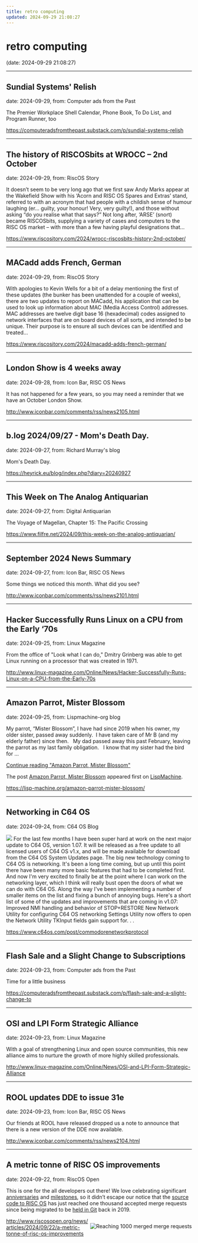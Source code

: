 ```yaml
---
title: retro computing
updated: 2024-09-29 21:08:27
---
```


# retro computing

(date: 2024-09-29 21:08:27)

---

## Sundial Systems' Relish

date: 2024-09-29, from: Computer ads from the Past

The Premier Workplace Shell Calendar, Phone Book, To Do List, and Program Runner, too 

<https://computeradsfromthepast.substack.com/p/sundial-systems-relish>

---

## The history of RISCOSbits at WROCC – 2nd October

date: 2024-09-29, from: RiscOS Story

It doesn&#8217;t seem to be very long ago that we first saw Andy Marks appear at the Wakefield Show with his &#8216;Acorn and RISC OS Spares and Extras&#8217; stand, referred to with an acronym that had people with a childish sense of humour laughing (er&#8230; guilty, your honour! Very, very guilty!), and those without asking &#8220;do you realise what that says?&#8221; Not long after, &#8216;ARSE&#8217; (snort) became RISCOSbits, supplying a variety of cases and computers to the RISC OS market &#8211; with more than a few having playful designations that&#8230; 

<https://www.riscository.com/2024/wrocc-riscosbits-history-2nd-october/>

---

## MACadd adds French, German

date: 2024-09-29, from: RiscOS Story

With apologies to Kevin Wells for a bit of a delay mentioning the first of these updates (the bunker has been unattended for a couple of weeks), there are two updates to report on MACadd, his application that can be used to look up information about MAC (Media Access Control) addresses. MAC addresses are twelve digit base 16 (hexadecimal) codes assigned to network interfaces that are on board devices of all sorts, and intended to be unique. Their purpose is to ensure all such devices can be identified and treated&#8230; 

<https://www.riscository.com/2024/macadd-adds-french-german/>

---

## London Show is 4 weeks away

date: 2024-09-28, from: Icon Bar, RISC OS News

It has not happened for a few years, so you may need a reminder that we have an October London Show. 

<http://www.iconbar.com/comments/rss/news2105.html>

---

## b.log 2024/09/27 - Mom's Death Day.

date: 2024-09-27, from: Richard Murray's blog

Mom's Death Day. 

<https://heyrick.eu/blog/index.php?diary=20240927>

---

## This Week on The Analog Antiquarian

date: 2024-09-27, from: Digital Antiquarian

The Voyage of Magellan, Chapter 15: The Pacific Crossing 

<https://www.filfre.net/2024/09/this-week-on-the-analog-antiquarian/>

---

## September 2024 News Summary

date: 2024-09-27, from: Icon Bar, RISC OS News

Some things we noticed this month. What did you see? 

<http://www.iconbar.com/comments/rss/news2101.html>

---

## Hacker Successfully Runs Linux on a CPU from the Early ‘70s

date: 2024-09-25, from: Linux Magazine

<p>From the office of &quot;Look what I can do,&quot; Dmitry Grinberg was able to get Linux running on a processor that was created in 1971.</p> 

<http://www.linux-magazine.com/Online/News/Hacker-Successfully-Runs-Linux-on-a-CPU-from-the-Early-70s>

---

## Amazon Parrot, Mister Blossom

date: 2024-09-25, from: Lispmachine-org blog

<p>My parrot, &#8220;Mister Blossom&#8221;, I have had since 2019 when his owner, my older sister, passed away suddenly.  I have taken care of Mr B (and my elderly father) since then.   My dad passed away this past February, leaving the parrot as my last family obligation.   I know that my sister had the bird for &#8230; </p>
<p class="link-more"><a href="https://lisp-machine.org/amazon-parrot-mister-blossom/" class="more-link">Continue reading<span class="screen-reader-text"> "Amazon Parrot, Mister Blossom"</span></a></p>
<p>The post <a href="https://lisp-machine.org/amazon-parrot-mister-blossom/">Amazon Parrot, Mister Blossom</a> appeared first on <a href="https://lisp-machine.org">LispMachine</a>.</p>
 

<https://lisp-machine.org/amazon-parrot-mister-blossom/>

---

## Networking in C64 OS

date: 2024-09-24, from: C64 OS Blog

 <img src='https://s3.amazonaws.com/com.c64os.resources/weblog/commodorenetworkprotocol/icon-cnp.png'> For the last few months I have been super hard at work on the next major update to C64 OS, version 1.07. It will be released as a free update to all licensed users of C64 OS v1.x, and will be made available for download from the C64 OS System Updates page. The big new technology coming to C64 OS is networking. It's been a long time coming, but up until this point there have been many more basic features that had to be completed first. And now I'm very excited to finally be at the point where I can work on the networking layer, which I think will really bust open the doors of what we can do with C64 OS. Along the way I've been implementing a number of smaller items on the list and fixing a bunch of annoying bugs. Here's a short list of some of the updates and improvements that are coming in v1.07: Improved NMI handling and behavior of STOP+RESTORE New Network Utility for configuring C64 OS networking Settings Utility now offers to open the Network Utility TKInput fields gain support for. . .  

<https://www.c64os.com/post/commodorenetworkprotocol>

---

## Flash Sale and a Slight Change to Subscriptions

date: 2024-09-23, from: Computer ads from the Past

Time for a little business 

<https://computeradsfromthepast.substack.com/p/flash-sale-and-a-slight-change-to>

---

## OSI and LPI Form Strategic Alliance

date: 2024-09-23, from: Linux Magazine

<p>With a goal of strengthening Linux and open source communities, this new alliance aims to nurture the growth of more highly skilled professionals.</p> 

<http://www.linux-magazine.com/Online/News/OSI-and-LPI-Form-Strategic-Alliance>

---

## ROOL updates DDE to issue 31e

date: 2024-09-23, from: Icon Bar, RISC OS News

Our friends at ROOL have released dropped us a note to announce that there is a new version of the DDE now available. 

<http://www.iconbar.com/comments/rss/news2104.html>

---

## A metric tonne of RISC OS improvements

date: 2024-09-22, from: RiscOS Open

<p>This is one for the all developers out there! We love celebrating significant <a href="/news/articles/2014/04/15/birthday-celebration">anniversaries</a> and <a href="/news/articles/2014/05/01/happy-birthday-basic">milestones</a>, so it didn&#8217;t escape our notice that the <a href="https://gitlab.riscosopen.org/RiscOS">source code to <span class="caps">RISC</span> OS</a> has just reached one thousand accepted merge requests since being migrated to be <a href="/news/articles/2019/10/10/were-throwing-open-the-doors-to-our-lab">held in Git</a> back in 2019.</p>
<p style="float:right;"><img src="/images/risc_os_open/screenshots/git1000.png" title="Reaching 1000 merged merge requests" alt="Reaching 1000 merged merge requests" /></p> 

<http://www.riscosopen.org/news/articles/2024/09/22/a-metric-tonne-of-risc-os-improvements>

